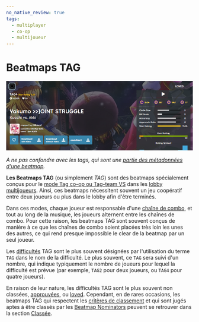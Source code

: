 ```yaml
---
no_native_review: true
tags:
  - multiplayer
  - co-op
  - multijoueur
---
```


# Beatmaps TAG

![Exemple de beatmaps TAG](img/tag-beatmap-example.png "Exemple de beatmaps TAG")

*A ne pas confondre avec les tags, qui sont une [partie des métadonnées d'une beatmap](/wiki/Client/Beatmap_editor/Song_setup).*

**Les Beatmaps TAG** (ou simplement *TAG*) sont des beatmaps spécialement conçus pour le [mode Tag co-op ou Tag-team VS](/wiki/Client/Interface/Multiplayer#tag-co-op-/-tag-team-vs) dans les [lobby multijoueurs](/wiki/Client/Interface/Multiplayer). Ainsi, ces beatmaps nécessitent souvent un jeu coopératif entre deux joueurs ou plus dans le lobby afin d'être terminés.

Dans ces modes, chaque joueur est responsable d'une [chaîne de combo](/wiki/Beatmapping/Combo), et tout au long de la musique, les joueurs alternent entre les chaînes de combo. Pour cette raison, les beatmaps TAG sont souvent conçus de manière à ce que les chaînes de combo soient placées très loin les unes des autres, ce qui rend presque impossible le clear de la beatmap par un seul joueur.

Les [difficultés](/wiki/Beatmap/Difficulty) TAG sont le plus souvent désignées par l'utilisation du terme `TAG` dans le nom de la difficulté. Le plus souvent, ce `TAG` sera suivi d'un nombre, qui indique typiquement le nombre de joueurs pour lequel la difficulté est prévue (par exemple, `TAG2` pour deux joueurs, ou `TAG4` pour quatre joueurs).

En raison de leur nature, les difficultés TAG sont le plus souvent non classées, [approuvées](/wiki/Beatmap/Category#approved), ou [loved](/wiki/Beatmap/Category#loved). Cependant, en de rares occasions, les beatmaps TAG qui respectent les [critères de classement](/wiki/Ranking_criteria) et qui sont jugés aptes à être classés par les [Beatmap Nominators](/wiki/People/Beatmap_Nominators) peuvent se retrouver dans la section [Classée](/wiki/Beatmap/Category#ranked).
